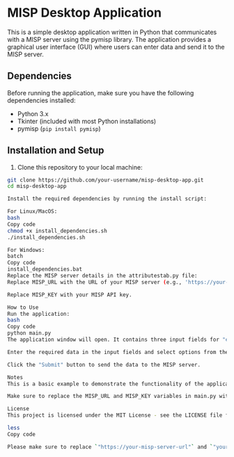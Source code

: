# MISP Desktop Application

This is a simple desktop application written in Python that communicates with a MISP server using the pymisp library. The application provides a graphical user interface (GUI) where users can enter data and send it to the MISP server.

## Dependencies

Before running the application, make sure you have the following dependencies installed:

- Python 3.x
- Tkinter (included with most Python installations)
- pymisp (`pip install pymisp`)

## Installation and Setup

1. Clone this repository to your local machine:

```bash
git clone https://github.com/your-username/misp-desktop-app.git
cd misp-desktop-app

Install the required dependencies by running the install script:

For Linux/MacOS:
bash
Copy code
chmod +x install_dependencies.sh
./install_dependencies.sh

For Windows:
batch
Copy code
install_dependencies.bat
Replace the MISP server details in the attributestab.py file:
Replace MISP_URL with the URL of your MISP server (e.g., 'https://your-misp-server-url').

Replace MISP_KEY with your MISP API key.

How to Use
Run the application:
bash
Copy code
python main.py
The application window will open. It contains three input fields for "example" and two drop-down menus labeled "example 1" with five options in each drop-down.

Enter the required data in the input fields and select options from the drop-down menus.

Click the "Submit" button to send the data to the MISP server.

Notes
This is a basic example to demonstrate the functionality of the application. In a real-world scenario, you might need to handle errors, add more features, and ensure proper data validation before sending data to the MISP server.

Make sure to replace the MISP_URL and MISP_KEY variables in main.py with your actual MISP server URL and API key.

License
This project is licensed under the MIT License - see the LICENSE file for details.

less
Copy code

Please make sure to replace `"https://your-misp-server-url"` and `"your-misp-api-ke